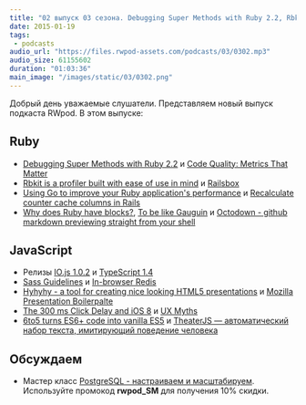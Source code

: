 ```yaml
---
title: "02 выпуск 03 сезона. Debugging Super Methods with Ruby 2.2, Rbkit, Railsbox, IO.js 1.0.2, TypeScript 1.4, Hyhyhy и прочее"
date: 2015-01-19
tags:
 - podcasts
audio_url: "https://files.rwpod-assets.com/podcasts/03/0302.mp3"
audio_size: 61155602
duration: "01:03:36"
main_image: "/images/static/03/0302.png"
---
```


Добрый день уважаемые слушатели. Представляем новый выпуск подкаста RWpod. В этом выпуске:

## Ruby

 - [Debugging Super Methods with Ruby 2.2](http://engineering.heroku.com/blogs/2014-01-14-debugging-super-methods-ruby22) и [Code Quality: Metrics That Matter](http://chriskottom.com/blog/2015/01/code-quality-metrics-that-matter/)
 - [Rbkit is a profiler built with ease of use in mind](http://rbkit.codemancers.com/) и [Railsbox](https://railsbox.io/)
 - [Using Go to improve your Ruby application's performance](https://antoine.finkelstein.fr/go-in-ruby/) и [Recalculate counter cache columns in Rails](https://www.krautcomputing.com/blog/2015/01/13/recalculate-counter-cache-columns-in-rails/)
 - [Why does Ruby have blocks?](http://devblog.avdi.org/2015/01/16/why-does-ruby-have-blocks/), [To be like Gauguin](http://blog.lunarlogic.io/2015/to-be-like-gauguin/) и [Octodown - github markdown previewing straight from your shell](https://github.com/ianks/octodown)

## JavaScript

 - Релизы [IO.js 1.0.2](https://iojs.org/) и [TypeScript 1.4](http://blogs.msdn.com/b/typescript/archive/2015/01/16/announcing-typescript-1-4.aspx)
 - [Sass Guidelines](http://hugogiraudel.com/2015/01/07/introducing-sass-guidelines/) и [In-browser Redis](http://narma.github.io/2015/redis-in-browser/)
 - [Hyhyhy - a tool for creating nice looking HTML5 presentations](http://maciejczyzewski.me/hyhyhy/) и [Mozilla Presentation Boilerpalte](http://mte90.github.io/Mozilla-Presentation-Boilerplate/)
 - [The 300 ms Click Delay and iOS 8](http://developer.telerik.com/featured/300-ms-click-delay-ios-8/) и [UX Myths](http://uxmyths.com/)
 - [6to5 turns ES6+ code into vanilla ES5](http://6to5.org/) и [TheaterJS — автоматический набор текста, имитирующий поведение человека](http://gabinaureche.com/TheaterJS/)

## Обсуждаем

 - Мастер класс [PostgreSQL - настраиваем и масштабируем](http://smartme.com.ua/PostgreSQL). Используйте промокод **rwpod_SM** для получения 10% скидки.

